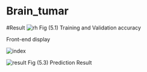 # Brain_tumar
#Result 
![rh](https://github.com/user-attachments/assets/c22b9743-b082-4d77-9d80-3842b1cc5e5b)
Fig (5.1) Training and Validation accuracy

Front-end display

![index](https://github.com/user-attachments/assets/564994da-de6d-4895-88b3-2ffd3b6bf964)
 

![result](https://github.com/user-attachments/assets/a38558de-4533-4440-98d4-af15a059b2b8)
Fig (5.3) Prediction Result






